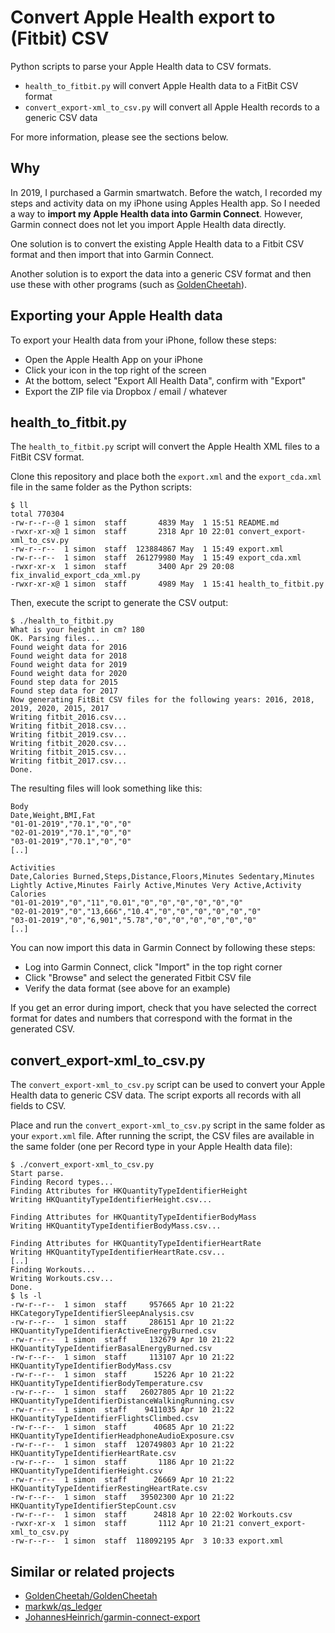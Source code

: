 # Convert Apple Health export to (Fitbit) CSV

Python scripts to parse your Apple Health data to CSV formats.

* `health_to_fitbit.py` will convert Apple Health data to a FitBit CSV format
* `convert_export-xml_to_csv.py` will convert all Apple Health records to a generic CSV data

For more information, please see the sections below.

## Why

In 2019, I purchased a Garmin smartwatch. Before the watch, I recorded my steps and activity data on my iPhone using Apples Health app. So I needed a way to **import my Apple Health data into Garmin Connect**. However, Garmin connect does not let you import Apple Health data directly.

One solution is to convert the existing Apple Health data to a Fitbit CSV format and then import that into Garmin Connect.

Another solution is to export the data into a generic CSV format and then use these with other programs (such as [GoldenCheetah](https://github.com/GoldenCheetah/GoldenCheetah)).

## Exporting your Apple Health data

To export your Health data from your iPhone, follow these steps:

* Open the Apple Health App on your iPhone
* Click your icon in the top right of the screen
* At the bottom, select "Export All Health Data", confirm with "Export"
* Export the ZIP file via Dropbox / email / whatever

## health_to_fitbit.py

The `health_to_fitbit.py` script will convert the Apple Health XML files to a FitBit CSV format.

Clone this repository and place both the `export.xml` and the `export_cda.xml` file in the same folder as the Python scripts:

```
$ ll
total 770304
-rw-r--r--@ 1 simon  staff       4839 May  1 15:51 README.md
-rwxr-xr-x@ 1 simon  staff       2318 Apr 10 22:01 convert_export-xml_to_csv.py
-rw-r--r--  1 simon  staff  123884867 May  1 15:49 export.xml
-rw-r--r--  1 simon  staff  261279980 May  1 15:49 export_cda.xml
-rwxr-xr-x  1 simon  staff       3400 Apr 29 20:08 fix_invalid_export_cda_xml.py
-rwxr-xr-x@ 1 simon  staff       4989 May  1 15:41 health_to_fitbit.py
```

Then, execute the script to generate the CSV output:

```
$ ./health_to_fitbit.py
What is your height in cm? 180
OK. Parsing files...
Found weight data for 2016
Found weight data for 2018
Found weight data for 2019
Found weight data for 2020
Found step data for 2015
Found step data for 2017
Now generating FitBit CSV files for the following years: 2016, 2018, 2019, 2020, 2015, 2017
Writing fitbit_2016.csv...
Writing fitbit_2018.csv...
Writing fitbit_2019.csv...
Writing fitbit_2020.csv...
Writing fitbit_2015.csv...
Writing fitbit_2017.csv...
Done.
```

The resulting files will look something like this:

```
Body
Date,Weight,BMI,Fat
"01-01-2019","70.1","0","0"
"02-01-2019","70.1","0","0"
"03-01-2019","70.1","0","0"
[..]

Activities
Date,Calories Burned,Steps,Distance,Floors,Minutes Sedentary,Minutes Lightly Active,Minutes Fairly Active,Minutes Very Active,Activity Calories
"01-01-2019","0","11","0.01","0","0","0","0","0","0"
"02-01-2019","0","13,666","10.4","0","0","0","0","0","0"
"03-01-2019","0","6,901","5.78","0","0","0","0","0","0"
[..]
```

You can now import this data in Garmin Connect by following these steps:

* Log into Garmin Connect, click "Import" in the top right corner
* Click "Browse" and select the generated Fitbit CSV file
* Verify the data format (see above for an example)

If you get an error during import, check that you have selected the correct format for dates and numbers that correspond with the format in the generated CSV.

## convert_export-xml_to_csv.py

The `convert_export-xml_to_csv.py` script can be used to convert your Apple Health data to generic CSV data.
The script exports all records with all fields to CSV.

Place and run the `convert_export-xml_to_csv.py` script in the same folder as your `export.xml` file.
After running the script, the CSV files are available in the same folder (one per Record type in your Apple Health data file):

```
$ ./convert_export-xml_to_csv.py
Start parse.
Finding Record types...
Finding Attributes for HKQuantityTypeIdentifierHeight
Writing HKQuantityTypeIdentifierHeight.csv...

Finding Attributes for HKQuantityTypeIdentifierBodyMass
Writing HKQuantityTypeIdentifierBodyMass.csv...

Finding Attributes for HKQuantityTypeIdentifierHeartRate
Writing HKQuantityTypeIdentifierHeartRate.csv...
[..]
Finding Workouts...
Writing Workouts.csv...
Done.
$ ls -l
-rw-r--r--  1 simon  staff     957665 Apr 10 21:22 HKCategoryTypeIdentifierSleepAnalysis.csv
-rw-r--r--  1 simon  staff     286151 Apr 10 21:22 HKQuantityTypeIdentifierActiveEnergyBurned.csv
-rw-r--r--  1 simon  staff     132679 Apr 10 21:22 HKQuantityTypeIdentifierBasalEnergyBurned.csv
-rw-r--r--  1 simon  staff     113107 Apr 10 21:22 HKQuantityTypeIdentifierBodyMass.csv
-rw-r--r--  1 simon  staff      15226 Apr 10 21:22 HKQuantityTypeIdentifierBodyTemperature.csv
-rw-r--r--  1 simon  staff   26027805 Apr 10 21:22 HKQuantityTypeIdentifierDistanceWalkingRunning.csv
-rw-r--r--  1 simon  staff    9411035 Apr 10 21:22 HKQuantityTypeIdentifierFlightsClimbed.csv
-rw-r--r--  1 simon  staff      40685 Apr 10 21:22 HKQuantityTypeIdentifierHeadphoneAudioExposure.csv
-rw-r--r--  1 simon  staff  120749803 Apr 10 21:22 HKQuantityTypeIdentifierHeartRate.csv
-rw-r--r--  1 simon  staff       1186 Apr 10 21:22 HKQuantityTypeIdentifierHeight.csv
-rw-r--r--  1 simon  staff      26669 Apr 10 21:22 HKQuantityTypeIdentifierRestingHeartRate.csv
-rw-r--r--  1 simon  staff   39502300 Apr 10 21:22 HKQuantityTypeIdentifierStepCount.csv
-rw-r--r--  1 simon  staff      24818 Apr 10 22:02 Workouts.csv
-rwxr-xr-x  1 simon  staff       1112 Apr 10 21:21 convert_export-xml_to_csv.py
-rw-r--r--  1 simon  staff  118092195 Apr  3 10:33 export.xml
```

## Similar or related projects

* [GoldenCheetah/GoldenCheetah](https://github.com/GoldenCheetah/GoldenCheetah)
* [markwk/qs_ledger](https://github.com/markwk/qs_ledger)
* [JohannesHeinrich/garmin-connect-export](https://github.com/JohannesHeinrich/garmin-connect-export)